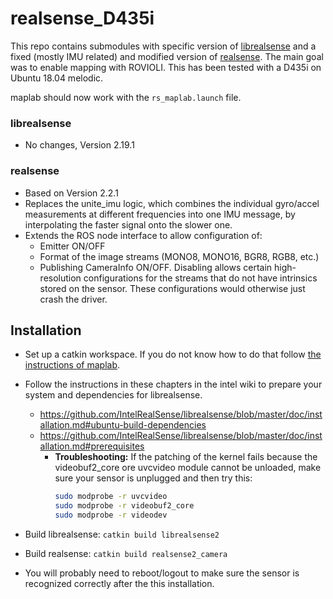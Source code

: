 # realsense_D435i

This repo contains submodules with specific version of [librealsense](https://github.com/IntelRealSense/librealsense) 
and a fixed (mostly IMU related) and modified version of [realsense](https://github.com/intel-ros/realsense).
The main goal was to enable mapping with ROVIOLI. This has been tested with a D435i on Ubuntu 18.04 melodic.


maplab should now work with the `rs_maplab.launch` file.

### librealsense
 * No changes, Version 2.19.1

### realsense
 * Based on Version 2.2.1
 * Replaces the unite_imu logic, which combines the individual gyro/accel measurements at different frequencies into one IMU message, by interpolating the faster signal onto the slower one.
 * Extends the ROS node interface to allow configuration of:
     * Emitter ON/OFF
     * Format of the image streams (MONO8, MONO16, BGR8, RGB8, etc.)
     * Publishing CameraInfo ON/OFF. Disabling allows certain high-resolution configurations for the streams that do not have intrinsics stored on the sensor. These configurations would otherwise just crash the driver.
     
     
 ## Installation
 
 * Set up a catkin workspace. If you do not know how to do that follow [the instructions of maplab](https://github.com/ethz-asl/maplab/wiki/Installation-Ubuntu#create-a-catkin-workspace).
 * Follow the instructions in these chapters in the intel wiki to prepare your system and dependencies for librealsense.
    * https://github.com/IntelRealSense/librealsense/blob/master/doc/installation.md#ubuntu-build-dependencies
    * https://github.com/IntelRealSense/librealsense/blob/master/doc/installation.md#prerequisites
      * **Troubleshooting:**
        If the patching of the kernel fails because the videobuf2_core ore uvcvideo module cannot be unloaded, make sure your sensor is unplugged and then try this:
        ```bash
        sudo modprobe -r uvcvideo
        sudo modprobe -r videobuf2_core
        sudo modprobe -r videodev
        ```
         
 * Build librealsense: `catkin build librealsense2`
 * Build realsense: `catkin build realsense2_camera`
 * You will probably need to reboot/logout to make sure the sensor is recognized correctly after the this installation.

